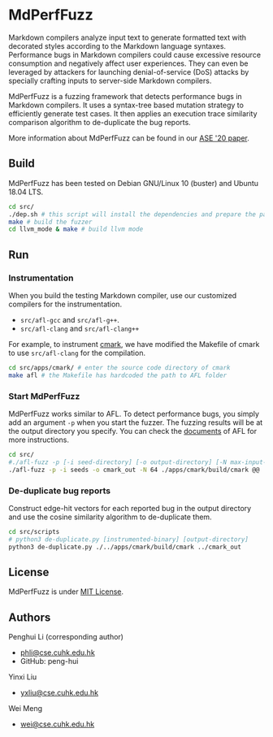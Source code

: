 # MdPerfFuzz

Markdown compilers analyze input text to generate formatted text with decorated styles according to the Markdown language syntaxes. Performance bugs in Markdown compilers could cause excessive resource consumption and negatively affect user experiences. They can even be leveraged by attackers for launching denial-of-service (DoS) attacks by specially crafting inputs to server-side Markdown compilers.

MdPerfFuzz is a fuzzing framework that detects performance bugs in Markdown compilers. It uses a syntax-tree based mutation strategy to efficiently generate test cases. It then applies an execution trace similarity comparison algorithm to de-duplicate the bug reports. 

More information about MdPerfFuzz can be found in our [ASE '20 paper](mdperffuzz.pdf).


## Build

MdPerfFuzz has been tested on Debian GNU/Linux 10 (buster) and Ubuntu 18.04 LTS.

```sh
cd src/
./dep.sh # this script will install the dependencies and prepare the parser
make # build the fuzzer
cd llvm_mode & make # build llvm mode
```

## Run

### Instrumentation
When you build the testing Markdown compiler, use our customized compilers for the instrumentation. 

- `src/afl-gcc` and `src/afl-g++`.
- `src/afl-clang` and `src/afl-clang++`

For example, to instrument [cmark](https://github.com/commonmark/cmark), we have modified the Makefile of cmark to use `src/afl-clang` for the compilation. 

```sh
cd src/apps/cmark/ # enter the source code directory of cmark
make afl # the Makefile has hardcoded the path to AFL folder
```

### Start MdPerfFuzz

MdPerfFuzz works similar to AFL. To detect performance bugs, you simply add an argument `-p` when you start the fuzzer. The fuzzing results will be at the output directory you specify. You can check the [documents](src/docs/README) of AFL for more instructions.

```sh
cd src/
#./afl-fuzz -p [-i seed-directory] [-o output-directory] [-N max-input-length] binary @@
./afl-fuzz -p -i seeds -o cmark_out -N 64 ./apps/cmark/build/cmark @@
```

### De-duplicate bug reports

Construct edge-hit vectors for each reported bug in the output directory and use the cosine similarity algorithm to de-duplicate them.

```sh
cd src/scripts
# python3 de-duplicate.py [instrumented-binary] [output-directory]
python3 de-duplicate.py ./../apps/cmark/build/cmark ../cmark_out  
```

## License

MdPerfFuzz is under [MIT License](LICENSE.md).

## Authors

Penghui Li (corresponding author) 
- <phli@cse.cuhk.edu.hk>
- GitHub: peng-hui

Yinxi Liu 
- <yxliu@cse.cuhk.edu.hk>

Wei Meng 
- <wei@cse.cuhk.edu.hk>
